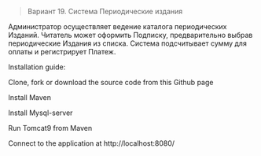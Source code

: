 > Вариант 19. Система Периодические издания

Администратор осуществляет ведение каталога периодических Изданий. 
Читатель может оформить Подписку, предварительно выбрав периодические Издания из списка. 
Система подсчитывает сумму для оплаты и регистрирует Платеж.

Installation guide:

Clone, fork or download the source code from this Github page

Install Maven

Install Mysql-server

Run Tomcat9 from Maven

Connect to the application at http://localhost:8080/

